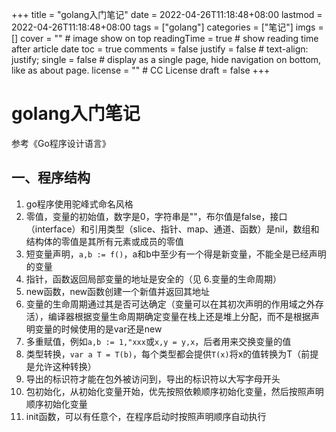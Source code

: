 +++
title = "golang入门笔记"
date = 2022-04-26T11:18:48+08:00
lastmod = 2022-04-26T11:18:48+08:00
tags = ["golang"]
categories = ["笔记"]
imgs = []
cover = ""  # image show on top
readingTime = true  # show reading time after article date
toc = true
comments = false
justify = false  # text-align: justify;
single = false  # display as a single page, hide navigation on bottom, like as about page.
license = ""  # CC License
draft = false
+++

# golang入门笔记

参考《Go程序设计语言》

## 一、程序结构

1. go程序使用驼峰式命名风格
2. 零值，变量的初始值，数字是0，字符串是""，布尔值是false，接口（interface）和引用类型（slice、指针、map、通道、函数）是nil，数组和结构体的零值是其所有元素或成员的零值
3. 短变量声明，`a,b := f()`，a和b中至少有一个得是新变量，不能全是已经声明的变量
4. 指针，函数返回局部变量的地址是安全的（见 6.变量的生命周期）
5. new函数，new函数创建一个新值并返回其地址
6. 变量的生命周期通过其是否可达确定（变量可以在其初次声明的作用域之外存活），编译器根据变量生命周期确定变量在栈上还是堆上分配，而不是根据声明变量的时候使用的是var还是new
7. 多重赋值，例如`a,b := 1,"xxx`或`x,y = y,x`，后者用来交换变量的值
8. 类型转换，`var a T = T(b)`，每个类型都会提供`T(x)`将x的值转换为T（前提是允许这种转换）
9. 导出的标识符才能在包外被访问到，导出的标识符以大写字母开头
10. 包初始化，从初始化变量开始，优先按照依赖顺序初始化变量，然后按照声明顺序初始化变量
11. init函数，可以有任意个，在程序启动时按照声明顺序自动执行